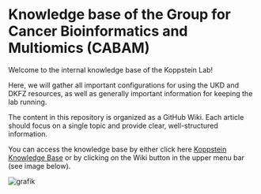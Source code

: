 # Knowledge base of the Group for Cancer Bioinformatics and Multiomics (CABAM)

Welcome to the internal knowledge base of the Koppstein Lab!

Here, we will gather all important configurations for using the UKD and DKFZ resources, as well as generally important information for keeping the lab running.

The content in this repository is organized as a GitHub Wiki. Each article should focus on a single topic and provide clear, well-structured information.

You can access the knowledge base by either click here [Koppstein Knowledge Base](https://github.com/koppsteinlab/knowledge-repo/wiki) or by clicking on the Wiki button in the upper menu bar (see image below).

![grafik](https://github.com/user-attachments/assets/13070c8f-0369-4edc-abe4-238924eb746e)
